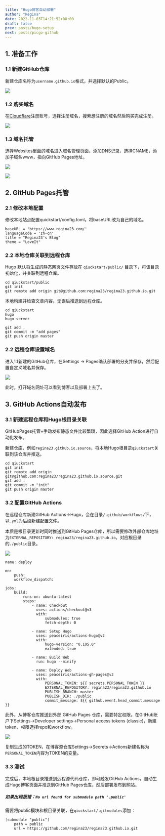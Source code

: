 ```yaml
---
title: "Hugo博客自动部署"
author: "Regina"
date: 2022-11-03T14:21:52+08:00
draft: false
prev: posts/hugo-setup
next: posts/picgo-github
---
```


## 1. 准备工作

### 1.1 新建GitHub仓库

新建仓库名称为`username.github.io`格式，并选择默认的Public。

![](/Users/reginaren/Library/Application%20Support/marktext/images/2022-11-03-17-59-53-image.png)

### 1.2 购买域名

在[Cloudflare](https://www.cloudflare.com/zh-cn/)注册账号，选择注册域名，搜索想注册的域名然后购买完成注册。

![](/Users/reginaren/Library/Application%20Support/marktext/images/2022-11-03-14-35-10-image.png)

### 1.3 域名托管

选择Websites里面的域名进入域名管理页面，添加DNS记录，选择CNAME，添加子域名www，指向GitHub Pages地址。

![](/Users/reginaren/Library/Application%20Support/marktext/images/2022-11-03-15-02-24-image.png)

![](/Users/reginaren/Library/Application%20Support/marktext/images/2022-11-03-17-54-05-image.png)

## 2. GitHub Pages托管

### 2.1 修改本地配置

修改本地站点配置quickstart/config.toml，将baseURL改为自己的域名。

```
baseURL = 'https://www.regina23.com/'
languageCode = 'zh-cn'
title = "Regina23's Blog"
theme = "LoveIt"
```

### 2.2 本地仓库关联到远程仓库

Hugo 默认将生成的静态网页文件存放在 `qiuckstart/public/` 目录下，将该目录初始化，并关联到远程仓库。

```
cd qiuckstart/public
git init 
git remote add origin git@github.com:regina23/regina23.github.io.git
```

本地构建并检查文章内容，无误后推送到远程仓库。

```
cd qiuckstart
hugo
hugo server

git add .
git commit -m "add pages"
git push origin master
```

### 2.2 远程仓库设置域名

进入1.1新建的GitHub仓库，在Settings -> Pages确认部署的分支并保存，然后配置自定义域名并保存。

![](/Users/reginaren/Library/Application%20Support/marktext/images/2022-11-03-18-04-45-image.png)

此时，打开域名网址可以看到博客以及部署上去了。

## 3. GitHub Actions自动发布

### 3.1 新建远程仓库和Hugo根目录关联

GitHubPages托管+手动发布静态文件比较繁琐，因此选择GitHub Action进行自动化发布。

新建仓库，例如`regina23.github.io.source`，将本地Hugo根目录`qiuckstart`关联到该仓库并推送。

```
cd qiuckstart
git init 
git remote add origin git@github.com:regina23/regina23.github.io.source.git
git add .
git commit -m "init"
git push origin master
```

### 3.2 配置GitHub Actions

在远程仓库新建GitHub Actions->Hugo，会在目录`/.github/workflows/`下，以`.yml`为后缀新建配置文件。

本质是根目录更新时同时推送到GitHub Pages仓库，所以需要修改外部仓库地址为`EXTERNAL_REPOSITORY: regina23/regina23.github.io`，对应根目录的`./public`目录。  

![](/Users/reginaren/Library/Application%20Support/marktext/images/2022-11-04-16-28-59-image.png)

```
name: deploy

on:
    push: 
    workflow_dispatch:

jobs:
    build:
        runs-on: ubuntu-latest
        steps:
            - name: Checkout
              uses: actions/checkout@v3
              with:
                  submodules: true
                  fetch-depth: 0

            - name: Setup Hugo
              uses: peaceiris/actions-hugo@v2
              with:
                  hugo-version: "0.105.0"
                  extended: true

            - name: Build Web
              run: hugo --minify

            - name: Deploy Web
              uses: peaceiris/actions-gh-pages@v3
              with:
                  PERSONAL_TOKEN: ${{ secrets.PERSONAL_TOKEN }}
                  EXTERNAL_REPOSITORY: regina23/regina23.github.io
                  PUBLISH_BRANCH: master
                  PUBLISH_DIR: ./public
                  commit_message: ${{ github.event.head_commit.message }}
```

此外，从博客仓库推送到外部 GitHub Pages 仓库，需要特定权限，在GitHub账户下Settings->Developer settings->Personal access tokens (classic)，新建token，权限选择repo和workflow。

![](/Users/reginaren/Library/Application%20Support/marktext/images/2022-11-07-17-00-01-image.png)

复制生成的TOKEN，在博客源仓库Settings->Secrets->Actions新建名称为`PERSONAL_TOKEN`内容为TOKEN的变量。

### 3.3 测试

完成后，本地根目录推送到远程源代码仓库，即可触发GitHub Actions，自动生成Hugo博客页面并推送到GitHub Pages仓库，然后部署发布到网站。

#### 

##### 如果出现报错：`No url found for submodule path '.public'`

需要将public模块和根目录关联，在`qiuckstart/.gitmodules`添加：

```
[submodule "public"]
    path = public
    url = https://github.com/regina23/regina23.github.io.git
```
